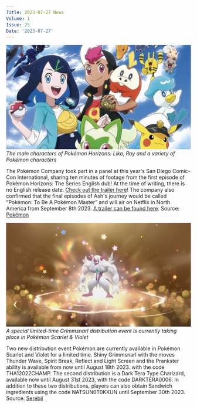 ```yaml
---
Title: 2023-07-27 News
Volume: 1
Issue: 25
Date: '2023-07-27'
---
```


[![The main characters of Pokémon Horizons: Liko, Roy and a variety of Pokémon characters](/web/images/the-main-characters-of-pokemon-horizons-liko-roy-and-a-variety-of-pokemon-characters.jpeg)](/web/images/the-main-characters-of-pokemon-horizons-liko-roy-and-a-variety-of-pokemon-characters.jpeg)*The main characters of Pokémon Horizons: Liko, Roy and a variety of Pokémon characters*

The Pokémon Company took part in a panel at this year's San Diego Comic-Con International, sharing ten minutes of footage from the first episode of Pokémon Horizons: The Series English dub! At the time of writing, there is no English release date. [Check out the trailer here](https://www.youtube.com/watch?v=uKd6no_njyk)!
The company also confirmed that the final episodes of Ash's journey would be called “Pokémon: To Be A Pokémon Master” and will air on Netflix in North America from September 8th 2023. [A trailer can be found here](https://www.youtube.com/watch?v=aUYPzYMT-_w).
Source: [Pokémon](https://www.pokemon.com/us/pokemon-news/pokemon-ultimate-journeys-the-series-and-pokemon-horizons-the-series-news)

[![A special limited-time Grimmsnarl distribution event is currently taking place in Pokémon Scarlet & Violet](/web/images/a-special-limited-time-grimmsnarl-distribution-event-is-currently-taking-place-in-pokemon-scarlet-vi.jpeg)](/web/images/a-special-limited-time-grimmsnarl-distribution-event-is-currently-taking-place-in-pokemon-scarlet-vi.jpeg)*A special limited-time Grimmsnarl distribution event is currently taking place in Pokémon Scarlet & Violet*

Two new distribution event Pokémon are currently available in Pokémon Scarlet and Violet for a limited time. Shiny Grimmsnarl with the moves Thunder Wave, Spirit Break, Reflect and Light Screen and the Prankster ability is available from now until August 18th 2023. with the code THA12022CHAMP. The second distribution is a Dark Tera Type Charizard, available now until August 31st 2023, with the code DARKTERA0006.
In addition to these two distributions, players can also obtain Sandwich ingredients using the code NATSUN0T0KKUN until September 30th 2023.
Source: [Serebii](https://www.serebii.net/)